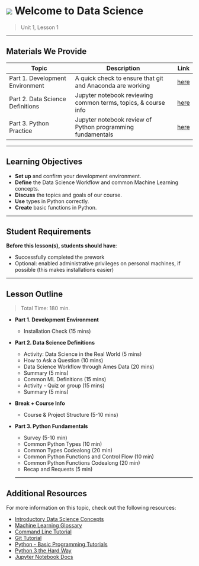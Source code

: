 <!---
Questions? Comments?
1. Log an issue to this repo to alert us of a problem.
2. Suggest an edit yourself by forking this repo, making edits, and submitting a pull request with your changes back to our master branch.
3. Reach out to the Data team on Slack and share your thoughts!
--->

# ![](https://ga-dash.s3.amazonaws.com/production/assets/logo-9f88ae6c9c3871690e33280fcf557f33.png) Welcome to Data Science

> Unit 1, Lesson 1

<!--- Unit and lesson or sequence information. This template is an instructor-facing description of lesson contents. Students who fork these repos may also be able to view it. --->

---

## Materials We Provide
<!--- This section is a table of contents for the lesson. The table structure breaks down repo resources into types, distinguishing between lesson notebooks and other supporting materials. Note that the table below demonstrates the total possible range of materials. Most lessons won't require all of these categories. Also note that every item in the repo should get its own line and link. --->

| Topic | Description | Link |
| --- | --- | --- |
| Part 1. Development Environment | A quick check to ensure that git and Anaconda are working | [here](./install_check.md) |
| Part 2. Data Science Definitions | Jupyter notebook reviewing common terms, topics, & course info | [here](./course_info_definitions.ipynb) |
| Part 3. Python Practice | Jupyter notebook review of Python programming fundamentals | [here](./intro_to_python_fundamentals.ipynb) |


---

## Learning Objectives
<!--- This section lists the lesson's learning objectives. For information on how to write clear learning objectives, review [this resource](http://ii.library.jhu.edu/2016/07/20/writing-effective-learning-objectives/). --->

- **Set up** and confirm your development environment.
- **Define** the Data Science Workflow and common Machine Learning concepts.
- **Discuss** the topics and goals of our course.
- **Use** types in Python correctly.
- **Create** basic functions in Python.

---

## Student Requirements
<!--- This section explains the relevant prerequisites — in other words, what students need to know to be able to benefit from and perform the tasks required in this lesson. List all of the relevant skills or prior learning objectives here. --->

**Before this lesson(s), students should have**:
- Successfully completed the prework
- Optional: enabled administrative privileges on personal machines, if possible (this makes installations easier)

---

## Lesson Outline
<!--- This section outlines the lesson plan with relevant sections and subsections, providing both the total time required as well as suggestions for timing in each subsection. --->

> Total Time: 180 min. 

- **Part 1. Development Environment**
  - Installation Check (15 mins)
- **Part 2. Data Science Definitions**
  - Activity: Data Science in the Real World (5 mins)
  - How to Ask a Question (10 mins)
  - Data Science Workflow through Ames Data (20 mins)
  - Summary (5 mins)
  - Common ML Definitions (15 mins)
  - Activity - Quiz or group (15 mins)
  - Summary (5 mins)
- **Break + Course Info**
  - Course & Project Structure (5-10 mins)
- **Part 3. Python Fundamentals**
  - Survey (5-10 min)
  - Common Python Types (10 min)
  - Common Types Codealong (20 min)
  - Common Python Functions and Control Flow (10 min)
  - Common Python Functions Codealong (20 min)
  - Recap and Requests (5 min)
  
  ---

## Additional Resources
<!--- This section should list relevant, trustworthy reference materials to supplement beginner and advanced audiences. Students report finding a lot of value in curated resources that help them reinforce, extend, or deepen their learning. --->

For more information on this topic, check out the following resources:
- [Introductory Data Science Concepts](https://en.wikibooks.org/wiki/Data_Science:_An_Introduction)
- [Machine Learning Glossary](https://developers.google.com/machine-learning/glossary/)
- [Command Line Tutorial](http://generalassembly.github.io/prework/cl/#/)
- [Git Tutorial](https://try.github.io/levels/1/challenges/1)
- [Python - Basic Programming Tutorials](https://python.swaroopch.com/control_flow.html)
- [Python 3 the Hard Way](https://learnpythonthehardway.org/python3/)
- [Jupyter Notebook Docs](https://jupyter-notebook-beginner-guide.readthedocs.io/en/latest/)
